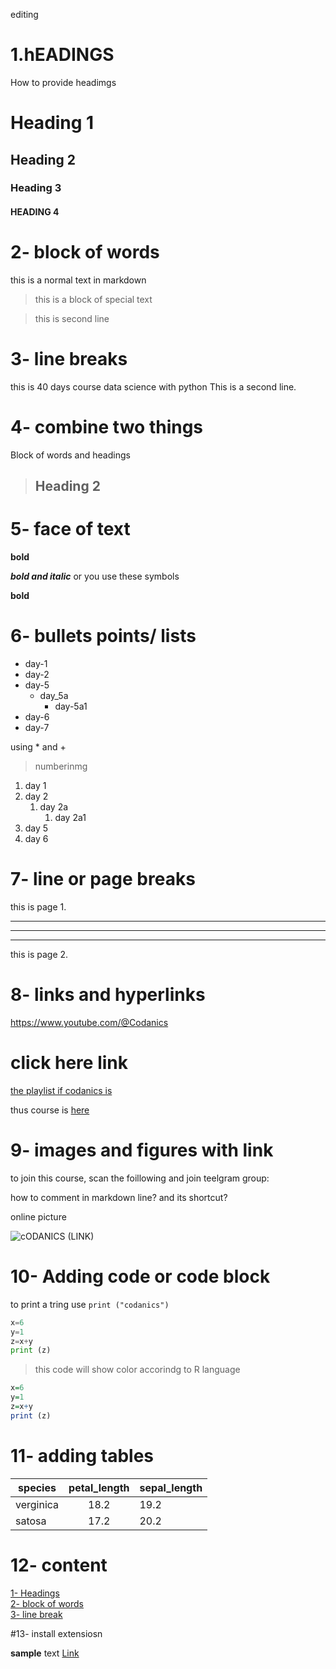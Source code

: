 editing

# 1.hEADINGS
How to provide headimgs


# Heading 1
## Heading 2
### Heading 3
#### HEADING 4
######


# 2- block of words
this is a normal text in markdown

>this is a block of special text

> this is second line

# 3- line breaks

this is 40 days course data science with python
This is a second line.

# 4- combine two things
Block of words and headings

> ## Heading 2

# 5- face of text
**bold**

<!--*italic* -->

***bold and italic***
or you use these symbols

__bold__

# 6- bullets points/ lists
- day-1
- day-2
- day-5
  - day_5a
    - day-5a1
- day-6
- day-7 

using * and +

> numberinmg
1. day 1
2. day 2
   1. day 2a
      1. day 2a1
3. day 5
4. day 6

# 7- line or page breaks

this is page 1.

---
___
***

this is page 2.

# 8- links and hyperlinks

<https://www.youtube.com/@Codanics>

# click here link

[the playlist if codanics is](https://www.youtube.com/@Codanics)

[codanics]:https://www.youtube.com/@Codanics

thus course is [here][codanics]


# 9- images and figures with link

to join this course, scan the foillowing and join teelgram group:

<!--![QR](qr.png) -->

 how to comment in markdown line?  and its shortcut?

online picture

![cODANICS] (LINK)


# 10- Adding code or code block
 to print a tring use `print ("codanics")`


 ```python
 x=6
 y=1
 z=x+y
 print (z)
 ```

 > this code will show color accorindg to R language

 ```R
 x=6
 y=1
 z=x+y
 print (z)
 ```

# 11- adding tables
| species | petal_length |sepal_length|
| ------ | :---------: | ------|
| verginica | 18.2 | 19.2|
| satosa | 17.2 | 20.2|

# 12- content

[1- Headings](#1--headings)\
[2- block of words](#2--block-of-words)\
[3- line break](#3--line-breaks)

#13- install extensiosn

**sample** text
[Link](https://www.youtube.com/watch?v=qJqAXjz-Rh4&t=5s)


